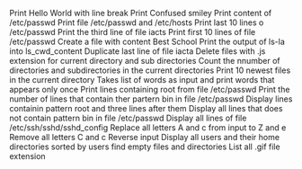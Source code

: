 Print Hello World with line break
Print Confused smiley
Print content of /etc/passwd
Print file /etc/passwd and /etc/hosts
Print last 10 lines o /etc/passwd
Print the third line of file iacts
Print first 10 lines of file /etc/passwd
Create a file with content Best School
Print the output of ls-la into ls_cwd_content
Duplicate last line of file iacta
Delete files with .js extension for current directory and sub directories
Count the nnumber of directories and subdirectories in the current directories
Print 10 newest files in the current directory
Takes list of words as input and print words that appears only once
Print lines containing root from file /etc/passwd
Print the number of lines that contain ther partern bin in file /etc/passwd
Display lines containin pattern root and three lines after them
Display all lines that does not contain pattern bin in file /etc/passwd
Display all lines of file /etc/ssh/sshd/sshd_config
Replace all letters A and c from input to Z and e
Remove all letters C and c
Reverse input
Display all users and their home directories sorted by users
find empty files and directories
List all .gif file extension
